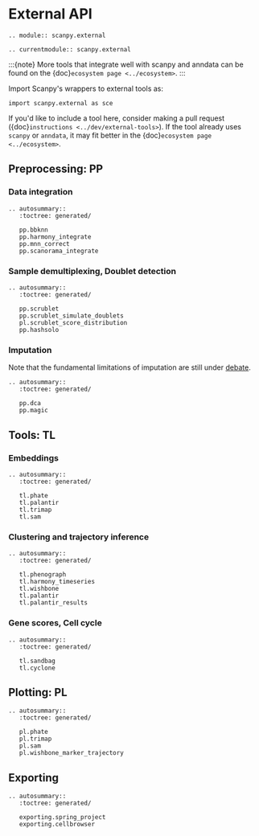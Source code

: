 # External API

```{eval-rst}
.. module:: scanpy.external
```

```{eval-rst}
.. currentmodule:: scanpy.external
```

:::{note}
More tools that integrate well with scanpy and anndata can be found on the {doc}`ecosystem page <../ecosystem>`.
:::

Import Scanpy's wrappers to external tools as:

```
import scanpy.external as sce
```

If you'd like to include a tool here, consider making a pull request ({doc}`instructions <../dev/external-tools>`).
If the tool already uses `scanpy` or `anndata`, it may fit better in the {doc}`ecosystem page <../ecosystem>`.

## Preprocessing: PP

### Data integration

```{eval-rst}
.. autosummary::
   :toctree: generated/

   pp.bbknn
   pp.harmony_integrate
   pp.mnn_correct
   pp.scanorama_integrate

```

### Sample demultiplexing, Doublet detection

```{eval-rst}
.. autosummary::
   :toctree: generated/

   pp.scrublet
   pp.scrublet_simulate_doublets
   pl.scrublet_score_distribution
   pp.hashsolo
```

### Imputation

Note that the fundamental limitations of imputation are still under [debate](https://github.com/theislab/scanpy/issues/189).

```{eval-rst}
.. autosummary::
   :toctree: generated/

   pp.dca
   pp.magic

```

## Tools: TL

### Embeddings

```{eval-rst}
.. autosummary::
   :toctree: generated/

   tl.phate
   tl.palantir
   tl.trimap
   tl.sam
```

### Clustering and trajectory inference

```{eval-rst}
.. autosummary::
   :toctree: generated/

   tl.phenograph
   tl.harmony_timeseries
   tl.wishbone
   tl.palantir
   tl.palantir_results
```

### Gene scores, Cell cycle

```{eval-rst}
.. autosummary::
   :toctree: generated/

   tl.sandbag
   tl.cyclone

```

## Plotting: PL

```{eval-rst}
.. autosummary::
   :toctree: generated/

   pl.phate
   pl.trimap
   pl.sam
   pl.wishbone_marker_trajectory
```

## Exporting

```{eval-rst}
.. autosummary::
   :toctree: generated/

   exporting.spring_project
   exporting.cellbrowser
```
